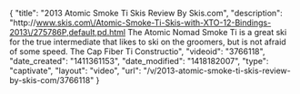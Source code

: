 {
    "title": "2013 Atomic Smoke Ti Skis Review By Skis.com",
    "description": "http:\/\/www.skis.com\/Atomic-Smoke-Ti-Skis-with-XTO-12-Bindings-2013\/275786P,default,pd.html  The Atomic Nomad Smoke Ti is a great ski for the true intermediate that likes to ski on the groomers, but is not afraid of some speed. The Cap Fiber Ti Constructio",
    "videoid": "3766118",
    "date_created": "1411361153",
    "date_modified": "1418182007",
    "type": "captivate",
    "layout": "video",
    "url": "\/v\/2013-atomic-smoke-ti-skis-review-by-skis-com\/3766118"
}